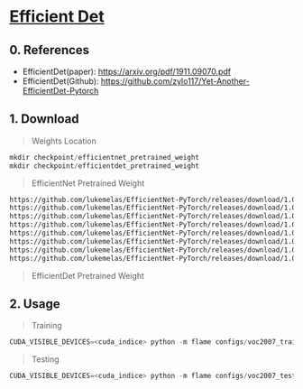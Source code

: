 # [Efficient Det](https://arxiv.org/pdf/1911.09070.pdf)

## 0. References
- EfficientDet(paper): https://arxiv.org/pdf/1911.09070.pdf
- EfficientDet(Github): https://github.com/zylo117/Yet-Another-EfficientDet-Pytorch

## 1. Download
> Weights Location
```python
mkdir checkpoint/efficientnet_pretrained_weight
mkdir checkpoint/efficientdet_pretrained_weight
```

> EfficientNet Pretrained Weight
```bash
https://github.com/lukemelas/EfficientNet-PyTorch/releases/download/1.0/efficientnet-b0-355c32eb.pth
https://github.com/lukemelas/EfficientNet-PyTorch/releases/download/1.0/efficientnet-b1-f1951068.pth
https://github.com/lukemelas/EfficientNet-PyTorch/releases/download/1.0/efficientnet-b2-8bb594d6.pth
https://github.com/lukemelas/EfficientNet-PyTorch/releases/download/1.0/efficientnet-b3-5fb5a3c3.pth
https://github.com/lukemelas/EfficientNet-PyTorch/releases/download/1.0/efficientnet-b4-6ed6700e.pth
https://github.com/lukemelas/EfficientNet-PyTorch/releases/download/1.0/efficientnet-b5-b6417697.pth
https://github.com/lukemelas/EfficientNet-PyTorch/releases/download/1.0/efficientnet-b6-c76e70fd.pth
https://github.com/lukemelas/EfficientNet-PyTorch/releases/download/1.0/efficientnet-b7-dcc49843.pth
```

> EfficientDet Pretrained Weight


## 2. Usage
> Training
```python
CUDA_VISIBLE_DEVICES=<cuda_indice> python -m flame configs/voc2007_training.yaml
```

> Testing
```python
CUDA_VISIBLE_DEVICES=<cuda_indice> python -m flame configs/voc2007_testing.yaml
```
